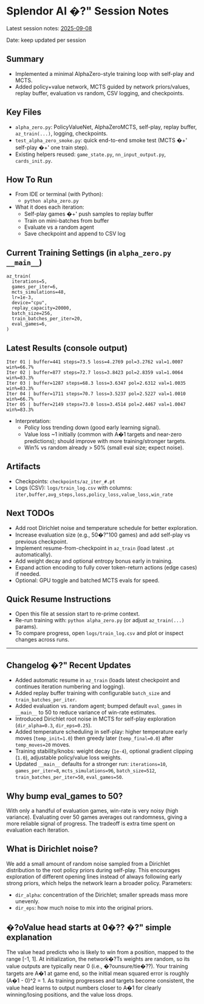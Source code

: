 # Splendor AI �?" Session Notes
Latest session notes: [2025-09-08](session_notes_2025-09-08.md)

Date: keep updated per session

## Summary
- Implemented a minimal AlphaZero-style training loop with self-play and MCTS.
- Added policy+value network, MCTS guided by network priors/values, replay buffer, evaluation vs random, CSV logging, and checkpoints.

## Key Files
- `alpha_zero.py`: PolicyValueNet, AlphaZeroMCTS, self-play, replay buffer, `az_train(...)`, logging, checkpoints.
- `test_alpha_zero_smoke.py`: quick end-to-end smoke test (MCTS �+' self-play �+' one train step).
- Existing helpers reused: `game_state.py`, `nn_input_output.py`, `cards_init.py`.

## How To Run
- From IDE or terminal (with Python):
  - `python alpha_zero.py`
- What it does each iteration:
  - Self-play games �+' push samples to replay buffer
  - Train on mini-batches from buffer
  - Evaluate vs a random agent
  - Save checkpoint and append to CSV log

## Current Training Settings (in `alpha_zero.py` `__main__`)
```
az_train(
  iterations=5,
  games_per_iter=6,
  mcts_simulations=48,
  lr=1e-3,
  device="cpu",
  replay_capacity=20000,
  batch_size=256,
  train_batches_per_iter=20,
  eval_games=6,
)
```

## Latest Results (console output)
```
Iter 01 | buffer=441 steps=73.5 loss=4.2769 pol=3.2762 val=1.0007 win%=66.7%
Iter 02 | buffer=877 steps=72.7 loss=3.8423 pol=2.8359 val=1.0064 win%=83.3%
Iter 03 | buffer=1287 steps=68.3 loss=3.6347 pol=2.6312 val=1.0035 win%=83.3%
Iter 04 | buffer=1711 steps=70.7 loss=3.5237 pol=2.5227 val=1.0010 win%=66.7%
Iter 05 | buffer=2149 steps=73.0 loss=3.4514 pol=2.4467 val=1.0047 win%=83.3%
```
- Interpretation:
  - Policy loss trending down (good early learning signal).
  - Value loss ~1 initially (common with A�1 targets and near-zero predictions); should improve with more training/stronger targets.
  - Win% vs random already > 50% (small eval size; expect noise).

## Artifacts
- Checkpoints: `checkpoints/az_iter_#.pt`
- Logs (CSV): `logs/train_log.csv` with columns: `iter,buffer,avg_steps,loss,policy_loss,value_loss,win_rate`

## Next TODOs
- Add root Dirichlet noise and temperature schedule for better exploration.
- Increase evaluation size (e.g., 50�?"100 games) and add self-play vs previous checkpoint.
- Implement resume-from-checkpoint in `az_train` (load latest `.pt` automatically).
- Add weight decay and optional entropy bonus early in training.
- Expand action encoding to fully cover token-return actions (edge cases) if needed.
- Optional: GPU toggle and batched MCTS evals for speed.

## Quick Resume Instructions
- Open this file at session start to re-prime context.
- Re-run training with: `python alpha_zero.py` (or adjust `az_train(...)` params).
- To compare progress, open `logs/train_log.csv` and plot or inspect changes across runs.

---

## Changelog �?" Recent Updates

- Added automatic resume in `az_train` (loads latest checkpoint and continues iteration numbering and logging).
- Added replay buffer training with configurable `batch_size` and `train_batches_per_iter`.
- Added evaluation vs. random agent; bumped default `eval_games` in `__main__` to 50 to reduce variance of win-rate estimates.
- Introduced Dirichlet root noise in MCTS for self-play exploration (`dir_alpha=0.3`, `dir_eps=0.25`).
- Added temperature scheduling in self-play: higher temperature early moves (`temp_init=1.0`) then greedy later (`temp_final=0.0`) after `temp_moves=20` moves.
- Training stability/knobs: weight decay (`1e-4`), optional gradient clipping (`1.0`), adjustable policy/value loss weights.
- Updated `__main__` defaults for a stronger run: `iterations=10`, `games_per_iter=8`, `mcts_simulations=96`, `batch_size=512`, `train_batches_per_iter=50`, `eval_games=50`.

## Why bump eval_games to 50?

With only a handful of evaluation games, win-rate is very noisy (high variance). Evaluating over 50 games averages out randomness, giving a more reliable signal of progress. The tradeoff is extra time spent on evaluation each iteration.

## What is Dirichlet noise?

We add a small amount of random noise sampled from a Dirichlet distribution to the root policy priors during self-play. This encourages exploration of different opening lines instead of always following early strong priors, which helps the network learn a broader policy. Parameters:
- `dir_alpha`: concentration of the Dirichlet; smaller spreads mass more unevenly.
- `dir_eps`: how much noise to mix into the original priors.

## �?oValue head starts at 0�?? �?" simple explanation

The value head predicts who is likely to win from a position, mapped to the range [-1, 1]. At initialization, the network�?Ts weights are random, so its value outputs are typically near 0 (i.e., �?ounsure/tie�??). Your training targets are A�1 at game end, so the initial mean squared error is roughly (A�1 - 0)^2 = 1. As training progresses and targets become consistent, the value head learns to output numbers closer to A�1 for clearly winning/losing positions, and the value loss drops.
